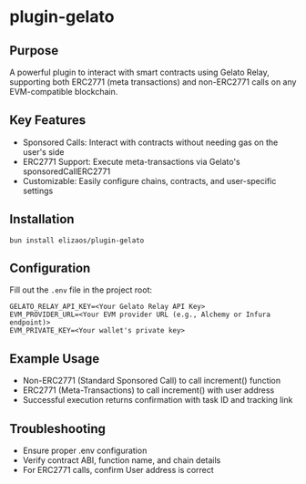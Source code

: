 # plugin-gelato

## Purpose

A powerful plugin to interact with smart contracts using Gelato Relay, supporting both ERC2771 (meta transactions) and non-ERC2771 calls on any EVM-compatible blockchain.

## Key Features

- Sponsored Calls: Interact with contracts without needing gas on the user's side
- ERC2771 Support: Execute meta-transactions via Gelato's sponsoredCallERC2771
- Customizable: Easily configure chains, contracts, and user-specific settings

## Installation

```
bun install elizaos/plugin-gelato
```

## Configuration

Fill out the `.env` file in the project root:

```
GELATO_RELAY_API_KEY=<Your Gelato Relay API Key>
EVM_PROVIDER_URL=<Your EVM provider URL (e.g., Alchemy or Infura endpoint)>
EVM_PRIVATE_KEY=<Your wallet's private key>
```

## Example Usage

- Non-ERC2771 (Standard Sponsored Call) to call increment() function
- ERC2771 (Meta-Transactions) to call increment() with user address
- Successful execution returns confirmation with task ID and tracking link

## Troubleshooting

- Ensure proper .env configuration
- Verify contract ABI, function name, and chain details
- For ERC2771 calls, confirm User address is correct
